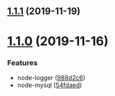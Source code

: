## [1.1.1](https://github.com/kuan1/kuan-node-utils/compare/v1.1.0...v1.1.1) (2019-11-19)



# [1.1.0](https://github.com/kuan1/kuan-node-utils/compare/v1.0.0...v1.1.0) (2019-11-16)


### Features

* node-logger ([988d2c6](https://github.com/kuan1/kuan-node-utils/commit/988d2c69c74c9b21cba0d0e385a9ad6c3652a56e))
* node-mysql ([54fdaed](https://github.com/kuan1/kuan-node-utils/commit/54fdaed89c2698be297dd368478f8dbdcc7160d6))



